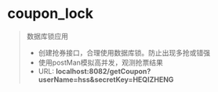 # coupon_lock
>数据库锁应用
> * 创建抢券接口，合理使用数据库锁。防止出现多抢或错强
> * 使用postMan模拟高并发，观测抢票结果
> * URL: **localhost:8082/getCoupon?userName=hss&secretKey=HEQIZHENG**

